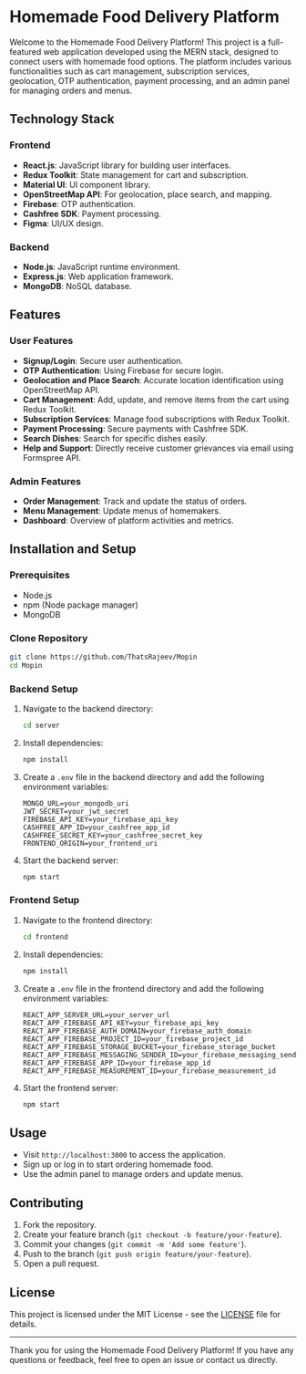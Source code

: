 # Homemade Food Delivery Platform

Welcome to the Homemade Food Delivery Platform! This project is a full-featured web application developed using the MERN stack, designed to connect users with homemade food options. The platform includes various functionalities such as cart management, subscription services, geolocation, OTP authentication, payment processing, and an admin panel for managing orders and menus.

## Technology Stack

### Frontend
- **React.js**: JavaScript library for building user interfaces.
- **Redux Toolkit**: State management for cart and subscription.
- **Material UI**: UI component library.
- **OpenStreetMap API**: For geolocation, place search, and mapping.
- **Firebase**: OTP authentication.
- **Cashfree SDK**: Payment processing.
- **Figma**: UI/UX design.

### Backend
- **Node.js**: JavaScript runtime environment.
- **Express.js**: Web application framework.
- **MongoDB**: NoSQL database.

## Features

### User Features
- **Signup/Login**: Secure user authentication.
- **OTP Authentication**: Using Firebase for secure login.
- **Geolocation and Place Search**: Accurate location identification using OpenStreetMap API.
- **Cart Management**: Add, update, and remove items from the cart using Redux Toolkit.
- **Subscription Services**: Manage food subscriptions with Redux Toolkit.
- **Payment Processing**: Secure payments with Cashfree SDK.
- **Search Dishes**: Search for specific dishes easily.
- **Help and Support**: Directly receive customer grievances via email using Formspree API.

### Admin Features
- **Order Management**: Track and update the status of orders.
- **Menu Management**: Update menus of homemakers.
- **Dashboard**: Overview of platform activities and metrics.

## Installation and Setup

### Prerequisites
- Node.js
- npm (Node package manager)
- MongoDB

### Clone Repository
```bash
git clone https://github.com/ThatsRajeev/Mopin
cd Mopin
```

### Backend Setup
1. Navigate to the backend directory:
   ```bash
   cd server
   ```
2. Install dependencies:
   ```bash
   npm install
   ```
3. Create a `.env` file in the backend directory and add the following environment variables:
   ```env
   MONGO_URL=your_mongodb_uri
   JWT_SECRET=your_jwt_secret
   FIREBASE_API_KEY=your_firebase_api_key
   CASHFREE_APP_ID=your_cashfree_app_id
   CASHFREE_SECRET_KEY=your_cashfree_secret_key
   FRONTEND_ORIGIN=your_frontend_uri
   ```
4. Start the backend server:
   ```bash
   npm start
   ```

### Frontend Setup
1. Navigate to the frontend directory:
   ```bash
   cd frontend
   ```
2. Install dependencies:
   ```bash
   npm install
   ```
3. Create a `.env` file in the frontend directory and add the following environment variables:
   ```env
   REACT_APP_SERVER_URL=your_server_url
   REACT_APP_FIREBASE_API_KEY=your_firebase_api_key
   REACT_APP_FIREBASE_AUTH_DOMAIN=your_firebase_auth_domain
   REACT_APP_FIREBASE_PROJECT_ID=your_firebase_project_id
   REACT_APP_FIREBASE_STORAGE_BUCKET=your_firebase_storage_bucket
   REACT_APP_FIREBASE_MESSAGING_SENDER_ID=your_firebase_messaging_sender_id
   REACT_APP_FIREBASE_APP_ID=your_firebase_app_id
   REACT_APP_FIREBASE_MEASUREMENT_ID=your_firebase_measurement_id
   ```
4. Start the frontend server:
   ```bash
   npm start
   ```

## Usage
- Visit `http://localhost:3000` to access the application.
- Sign up or log in to start ordering homemade food.
- Use the admin panel to manage orders and update menus.

## Contributing
1. Fork the repository.
2. Create your feature branch (`git checkout -b feature/your-feature`).
3. Commit your changes (`git commit -m 'Add some feature'`).
4. Push to the branch (`git push origin feature/your-feature`).
5. Open a pull request.

## License
This project is licensed under the MIT License - see the [LICENSE](LICENSE) file for details.

---

Thank you for using the Homemade Food Delivery Platform! If you have any questions or feedback, feel free to open an issue or contact us directly.
